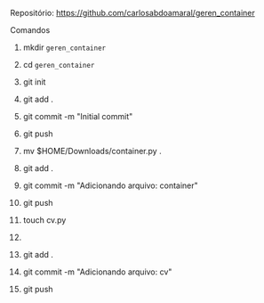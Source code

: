 Repositório: https://github.com/carlosabdoamaral/geren_container

Comandos
1. mkdir `geren_container`
2. cd `geren_container`

3. git init
4. git add .
5. git commit -m "Initial commit"
6. git push

7. mv $HOME/Downloads/container.py .
8. git add .
9. git commit -m "Adicionando arquivo: container"
10. git push

11. touch cv.py
12. <Adiciona a linha>
13. git add .
14. git commit -m "Adicionando arquivo: cv"
15. git push